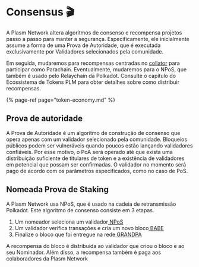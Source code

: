 # Consensus 🎬

A Plasm Network altera algoritmos de consenso e recompensa projetos passo a passo para manter a segurança. Especificamente, ele inicialmente assume a forma de uma Prova de Autoridade, que é executada exclusivamente por Validadores selecionados pela comunidade.

Em seguida, mudaremos para recompensas centradas no [collator](https://wiki.polkadot.network/docs/en/maintain-collator) para participar como Parachain. Eventualmente, mudaremos para o NPoS, que também é usado pelo Relaychain da Polkadot. Consulte o capítulo do Ecossistema de Tokens PLM para obter detalhes sobre como distribuir recompensas.

{% page-ref page="token-economy.md" %}

## **Prova de autoridade**

A Prova de Autoridade é um algoritmo de construção de consenso que opera apenas com um validador selecionado pela comunidade. Bloqueios públicos podem ser vulneráveis quando poucos estão lançando validadores confiáveis. Por esse motivo, o PoA será operado até que exista uma distribuição suficiente de titulares de token e a existência de validadores em potencial que possam ser confirmadas. O validador no momento será pago de acordo com os parâmetros especificados, como no caso de PoS.

## **Nomeada Prova de Staking** 

A Plasm Network usa NPoS, que é usado na cadeia de retransmissão Polkadot. Este algoritmo de consenso consiste em 3 etapas.

1. Um nomeador seleciona um validador[ NPoS](https://research.web3.foundation/en/latest/polkadot/NPoS/)
2. Um validador verifica transações e cria um novo bloco[ BABE](https://research.web3.foundation/en/latest/polkadot/BABE/Babe/)
3. Finalize o bloco que foi entregue na rede[ GRANDPA](https://research.web3.foundation/en/latest/polkadot/GRANDPA/)

A recompensa do bloco é distribuída ao validador que criou o bloco e ao seu Nominador. Além disso, a recompensa também é paga aos colaboradores da Plasm Network 

